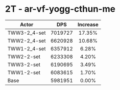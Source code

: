 # 2T - ar-vf-yogg-cthun-me
| Actor | DPS | Increase |
|---|:---:|:---:|
|TWW3-2_4-set|7019727|17.35%|
|TWW2-2_4-set|6620928|10.68%|
|TWW1-2_4-set|6357912|6.28%|
|TWW2-2-set|6233308|4.20%|
|TWW3-2-set|6190695|3.49%|
|TWW1-2-set|6083615|1.70%|
|Base|5981951|0.00%|
